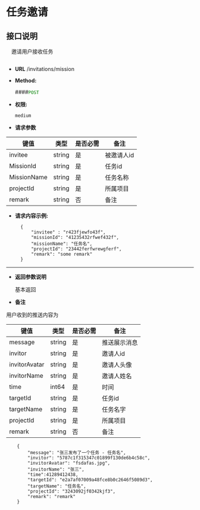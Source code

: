 # 任务邀请

## 接口说明

　邀请用户接收任务

## 


* **URL**
        /invitations/mission

* **Method:**
  
  ####<font color=green>`POST`</font>

* **权限:**

  `medium`

*  **请求参数**

**键值** | **类型** | **是否必需** | **备注**
---------|----------|--------------|---------
invitee|string|是|被邀请人id
MissionId|string|是|任务id
MissionName|string|是|任务名称
projectId|string|是|所属项目
remark|string|否|备注

* **请求内容示例:**


        { 
            "invitee" : "r423fjewfo43f",
            "missionId": "41235432rfwef432f",
            "missionName": "任务名",
            "projectId": "23442ferfwrewgferf",
            "remark": "some remark"
        }
--- 
*  **返回参数说明**

    基本返回
    
*  **备注**

用户收到的推送内容为

**键值** | **类型** | **是否必需** | **备注**
---------|----------|--------------|---------
message    |string |是 |推送展示消息
invitor    |string |是 |邀请人id
invitorAvatar|string|是|邀请人头像
invitorName|string|是|邀请人姓名
time|int64|是|时间
targetId    |string |是 |任务id
targetName    |string |是 |任务名字
projectId|string|是|所属项目
remark    |string |否 |备注

        {
            "message": "张三发布了一个任务 - 任务名",
            "invitor": "5787c1f315347c01899f130de6b4c58c",
            "invitorAvatar": "fsdafas.jpg",
            "invitorName": "张三",
            "time":41289412438,
            "targetId": "e2a7af07009a48fce8b0c2646f5089d3",
            "targetName": "任务名",
            "projectId": "3243092jf0342kjf3",
            "remark": "remark"
        }